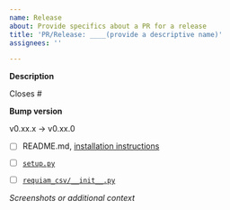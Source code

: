```yaml
---
name: Release
about: Provide specifics about a PR for a release
title: 'PR/Release: ____(provide a descriptive name)'
assignees: ''

---
```

<!-- IMPORTANT: Please do not create a PR without creating an issue first. -->

<!-- Fields in **bold** are REQUIRED, fields in *italics* are OPTIONAL. -->

**Description**
<!-- A description of the updates contained in this release. Example:  -->
<!-- Incorporates Travis CI feature #91, summary for script_run #99, and root portal handling #88 -->

Closes #


**Bump version**

v0.xx.x -> v0.xx.0

- [ ] README.md, [installation instructions](../../README.md#installation-instructions)
- [ ] [`setup.py`](../../setup.py)
- [ ] [`requiam_csv/__init__.py`](../../requiam_csv/__init__.py)


*Screenshots or additional context*
<!-- Add any other context about this release. -->